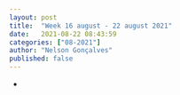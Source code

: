 ```yaml
---
layout: post
title:  "Week 16 august - 22 august 2021"
date:   2021-08-22 08:43:59
categories: ["08-2021"]
author: "Nelson Gonçalves"
published: false
---
```


*

